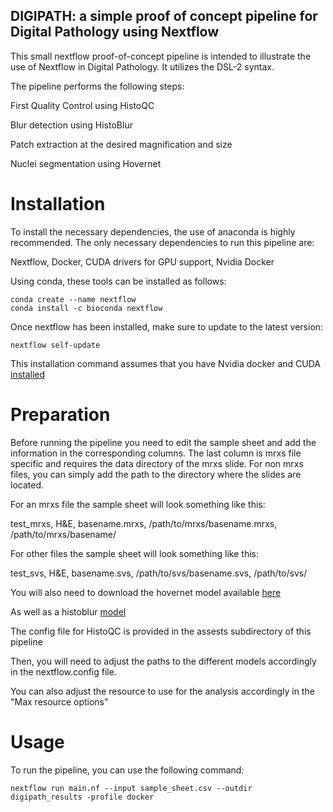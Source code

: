 ## DIGIPATH: a simple proof of concept pipeline for Digital Pathology using Nextflow

This small nextflow proof-of-concept pipeline is intended to illustrate the use of Nextflow in Digital Pathology. It utilizes the DSL-2
syntax.

The pipeline performs the following steps:

First Quality Control using HistoQC

Blur detection using HistoBlur

Patch extraction at the desired magnification and size

Nuclei segmentation using Hovernet


# Installation
To install the necessary dependencies, the use of anaconda is highly recommended.
The only necessary dependencies to run this pipeline are:

Nextflow,
Docker,
CUDA drivers for GPU support,
Nvidia Docker

Using conda, these tools can be installed as follows:

```
conda create --name nextflow
conda install -c bioconda nextflow
```

Once nextflow has been installed, make sure to update to the latest version:

```
nextflow self-update
```


This installation command assumes that you have Nvidia docker and CUDA [installed](https://docs.nvidia.com/datacenter/cloud-native/container-toolkit/install-guide.html)

# Preparation

Before running the pipeline you need to edit the sample sheet and add the information in the corresponding columns.
The last column is mrxs file specific and requires the data directory of the mrxs slide. For non mrxs files, you can simply add the
path to the directory where the slides are located.

For an mrxs file the sample sheet will look something like this:

test_mrxs,      H&E,       basename.mrxs,       /path/to/mrxs/basename.mrxs,        /path/to/mrxs/basename/

For other files the sample sheet will look something like this:

test_svs,       H&E,       basename.svs,       /path/to/svs/basename.svs,        /path/to/svs/

You will also need to download the hovernet model available [here](https://drive.google.com/file/d/1SbSArI3KOOWHxRlxnjchO7_MbWzB4lNR/view)

As well as a histoblur [model](https://github.com/choosehappy/HistoBlur/blob/main/pretrained_model/blur_detection_densenet_best_model_10.0X.pth)

The config file for HistoQC is provided in the assests subdirectory of this pipeline

Then, you will need to adjust the paths to the different models accordingly in the nextflow.config file.

You can also adjust the resource to use for the analysis accordingly in the "Max resource options"

# Usage

To run the pipeline, you can use the following command:

```
nextflow run main.nf --input sample_sheet.csv --outdir digipath_results -profile docker
```


